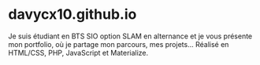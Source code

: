 # davycx10.github.io
Je suis étudiant en BTS SIO option SLAM en alternance et je vous présente mon portfolio, où je partage mon parcours, mes projets... Réalisé en HTML/CSS, PHP, JavaScript et Materialize.

